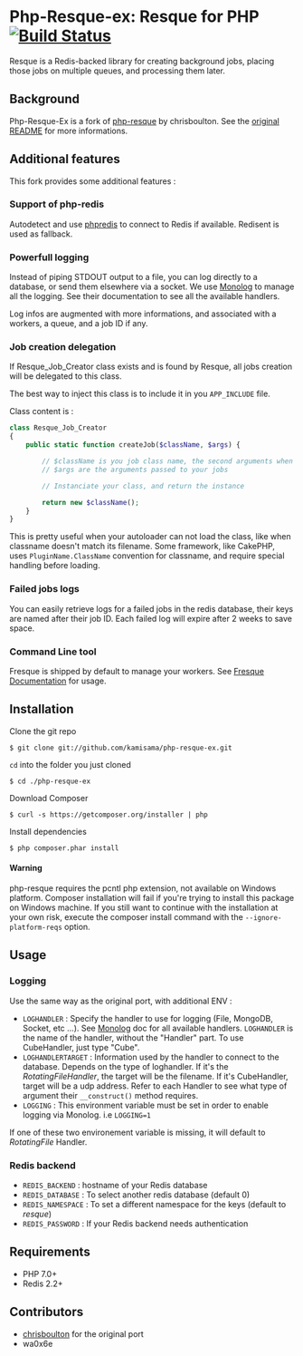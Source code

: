 Php-Resque-ex: Resque for PHP [![Build Status](https://secure.travis-ci.org/wa0x6e/php-resque-ex.png)](http://travis-ci.org/wa0x6e/php-resque-ex)
===========================================

Resque is a Redis-backed library for creating background jobs, placing
those jobs on multiple queues, and processing them later.

## Background ##

Php-Resque-Ex is a fork of [php-resque](https://github.com/chrisboulton/php-resque) by chrisboulton. See the [original README](https://github.com/chrisboulton/php-resque/blob/master/README.md) for more informations.

## Additional features ##

This fork provides some additional features :

### Support of php-redis

Autodetect and use [phpredis](https://github.com/nicolasff/phpredis) to connect to Redis if available. Redisent is used as fallback.

### Powerfull logging

Instead of piping STDOUT output to a file, you can log directly to a database, or send them elsewhere via a socket. We use [Monolog](https://github.com/Seldaek/monolog) to manage all the logging. See their documentation to see all the available handlers.

Log infos are augmented with more informations, and associated with a workers, a queue, and a job ID if any.

### Job creation delegation

If Resque_Job_Creator class exists and is found by Resque, all jobs creation will be delegated to this class.

The best way to inject this class is to include it in you `APP_INCLUDE` file.

Class content is :

```php
class Resque_Job_Creator
{
	public static function createJob($className, $args) {

		// $className is you job class name, the second arguments when enqueuing a job
		// $args are the arguments passed to your jobs

		// Instanciate your class, and return the instance

		return new $className();
	}
}
```

This is pretty useful when your autoloader can not load the class, like when classname doesn't match its filename. Some framework, like CakePHP, uses `PluginName.ClassName` convention for classname, and require special handling before loading.

### Failed jobs logs

You can easily retrieve logs for a failed jobs in the redis database, their keys are named after their job ID. Each failed log will expire after 2 weeks to save space.

### Command Line tool

Fresque is shipped by default to manage your workers. See [Fresque Documentation](https://github.com/wa0x6e/Fresque) for usage.

## Installation

Clone the git repo

	$ git clone git://github.com/kamisama/php-resque-ex.git

 `cd` into the folder you just cloned

	$ cd ./php-resque-ex

Download Composer

	$ curl -s https://getcomposer.org/installer | php

Install dependencies

	$ php composer.phar install

#### Warning

php-resque requires the pcntl php extension, not available on Windows platform. Composer installation will fail if you're trying to install this package on Windows machine. If you still want to continue with the installation at your own risk, execute the composer install command with the `--ignore-platform-reqs` option.

## Usage

### Logging

Use the same way as the original port, with additional ENV :

* `LOGHANDLER` : Specify the handler to use for logging (File, MongoDB, Socket, etc …).
 See [Monolog](https://github.com/Seldaek/monolog#handlers) doc for all available handlers.
`LOGHANDLER` is the name of the handler, without the "Handler" part. To use CubeHandler, just type "Cube".
* `LOGHANDLERTARGET` : Information used by the handler to connect to the database.
Depends on the type of loghandler. If it's the *RotatingFileHandler*, the target will be the filename. If it's CubeHandler, target will be a udp address. Refer to each Handler to see what type of argument their `__construct()` method requires.
* `LOGGING` : This environment variable must be set in order to enable logging via Monolog. i.e `LOGGING=1`

If one of these two environement variable is missing, it will default to *RotatingFile* Handler.

### Redis backend

* `REDIS_BACKEND` : hostname of your Redis database
* `REDIS_DATABASE` : To select another redis database (default 0)
* `REDIS_NAMESPACE` : To set a different namespace for the keys (default to *resque*)
* `REDIS_PASSWORD` : If your Redis backend needs authentication

## Requirements ##

* PHP 7.0+
* Redis 2.2+

## Contributors ##

* [chrisboulton](https://github.com/chrisboulton/php-resque) for the original port
* wa0x6e
